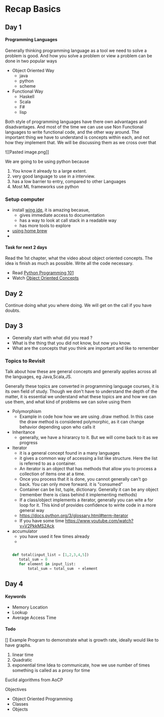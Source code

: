 # Recap Basics
## Day 1
####  Programming Languages 
Generally thinking programming language as a tool we need to solve a problem is good. And how you solve a problem or view a problem can be done in two popular ways
-   Object Oriented Way
	-   java 
	-   python
	-   scheme
-   Functional Way
	-   Haskell
	-   Scala
	-   F#
	-   lisp

Both style of programming languages have there own advantages and disadvantages. And most of the time we can use use Non Functional languages to write functional code, and the other way around. The important thing we have to understand is concepts within each, and not how they implement that. We will be discussing them as we cross over that

![[Pasted image.png]]

We are going to be using python because
1. You know it already to a large extent.
2. very good language to use in a interview. 
3. has a low barrier to entry, compared to other Languages
4. Most ML frameworks use python


### Setup computer 
- install [wing ide](https://wingware.com/downloads/wing-personal), it is amazing becasue, 
	- gives immediate access to documentation
	- has a way to look at call stack in a readable way 
	- has more tools to explore
- [using home brew](https://gist.github.com/iexa/2ac761bfd96ab78988b76c030d54a5b8)
- 



####  Task for next 2 days
Read the 1st chapter, what the video about object oriented concepts. The idea is finish as much as possible. Write all the code necessary.  
- Read [Python Programming 101](https://link.springer.com/chapter/10.1007/978-3-319-13072-9_1)
- Watch [Object Oriented Concepts](https://www.youtube.com/watch?v=WcTPZjUHpUI&list=PL1DE477438120C9EF&index=31) 



## Day 2
Continue doing what you where doing. We will get on the call if you have doubts.

## Day 3
- Generally start with what did you read ? 
- What is the thing that you did not know, but now you know. 
- What are the concepts that you think are important and like to remember



### Topics to Revisit 
Talk about how these are general concepts and generally applies across all the languages, eg Java,Scala,JS.

Generally these topics are converted in programming language courses, it is its own field of study. Though we don't have to understand the depth of the matter, it is essential we understand what these topics are and how we can use them, and what kind of problems we can solve using them

 - Polymorphism
	 - Example in code how how we are using .draw method. In this case the draw method is considered polymorphic, as it can change behavior depending upon who calls it
 - Inheritance
	 - generally, we have a hirararcy to it. But we will come back to it as we progress
 - Iterator
	 - it is a general concept found in a many languages
	 - it gives a common way of accessing a list like structure. Here the list is referred to as a container. 
	 - An iterator is an object that has methods that allow you to process a collection of items one at a time.
	 - Once you process that it is done, you cannot generally can't go back. You can only move forward.  it is "consumed"
	 - Container can be list, tuple, dictionary. Generally it can be any object (remember there is class behind it implementing methods)
	 - If a class/object implements a iterator, generally you can wite a for loop for it. This kind of provides confidence to wirite code in a more general way 
	 - https://docs.python.org/3/glossary.html#term-iterator 
	 - If you have some time https://www.youtube.com/watch?v=V2PkkMS2Ack
 - accumulator 
	 - you have used it few times already 
	 - 
	 ```python
	 
	 def total(input_list = [1,2,3,4,5])
	 	total_sum = 0
		for element in input_list:
			total_sum = total_sum  + element
	 ```
 
 
 
## Day 4 
 
#### Keywords
- Memory Location
- Lookup
- Average Access Time


#### Todo
[] Example Program to demonstrate what is growth rate, ideally would like to have graphs. 
1. linear time 
2. Quadratic
3. exponential time
Idea to communicate, how we use number of times something is called as a proxy for time



Euclid algorithms from AoCP


Objectives 
- Object Oriented Programming
- Classes
- Objects